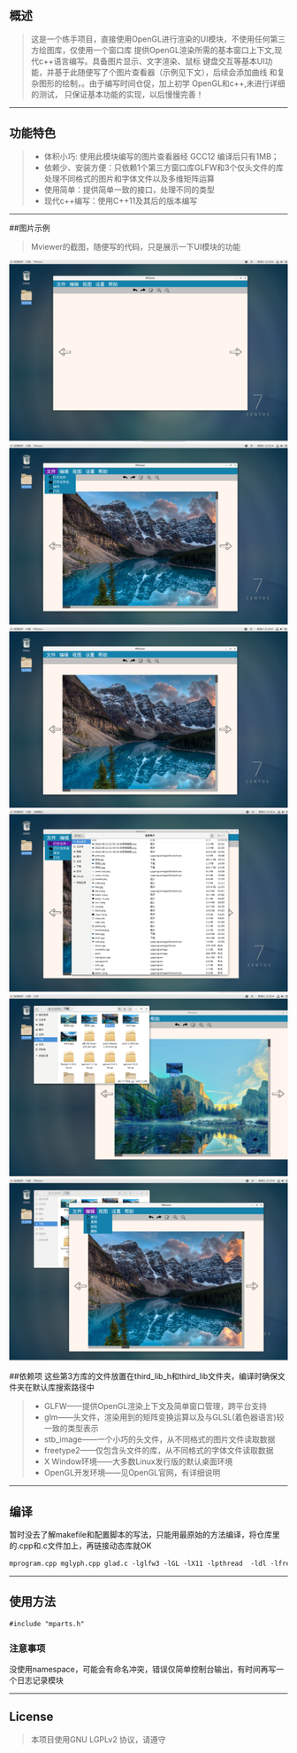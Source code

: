 ## 概述
>这是一个练手项目，直接使用OpenGL进行渲染的UI模块，不使用任何第三方绘图库，仅使用一个窗口库
提供OpenGL渲染所需的基本窗口上下文,现代c++语言编写。具备图片显示、文字渲染、鼠标
键盘交互等基本UI功能，并基于此随便写了个图片查看器（示例见下文），后续会添加曲线
和复杂图形的绘制，。由于编写时间仓促，加上初学 OpenGL和c++,未进行详细的测试，
只保证基本功能的实现，以后慢慢完善！
---
 功能特色
-------------
>* 体积小巧:  使用此模块编写的图片查看器经 GCC12 编译后只有1MB；
>* 依赖少、安装方便：只依赖1个第三方窗口库GLFW和3个仅头文件的库
   > 处理不同格式的图片和字体文件以及多维矩阵运算
>* 使用简单：提供简单一致的接口，处理不同的类型
>* 现代c++编写：使用C++11及其后的版本编写

---
##图片示例
>Mviewer的截图，随便写的代码，只是展示一下UI模块的功能

![Mviewer截图1](image/屏幕截图1.png)
![Mviewer截图1](image/屏幕截图3.png)
![Mviewer截图1](image/屏幕截图2.png)
![Mviewer截图1](image/屏幕截图4.png)
![Mviewer截图1](image/屏幕截图5.png)
![Mviewer截图1](image/屏幕截图8.png)

##依赖项
这些第3方库的文件放置在third_lib_h和third_lib文件夹，编译时确保文件夹在默认库搜索路径中
>- GLFW——提供OpenGL渲染上下文及简单窗口管理，跨平台支持
>- glm——头文件，渲染用到的矩阵变换运算以及与GLSL(着色器语言)较一致的类型表示
>- stb_image——一个小巧的头文件，从不同格式的图片文件读取数据
>- freetype2——仅包含头文件的库，从不同格式的字体文件读取数据
>- X Window环境——大多数Linux发行版的默认桌面环境
>- OpenGL开发环境——见OpenGL官网，有详细说明  
---
## 编译
暂时没去了解makefile和配置脚本的写法，只能用最原始的方法编译，将仓库里的.cpp和.c文件加上，再链接动态库就OK
``` xml
mprogram.cpp mglyph.cpp glad.c -lglfw3 -lGL -lX11 -lpthread  -ldl -lfreetype
```

---
## 使用方法
``` xml
#include "mparts.h"
```

### 注意事项
没使用namespace，可能会有命名冲突，错误仅简单控制台输出，有时间再写一个日志记录模块

---

## License
>本项目使用GNU LGPLv2 协议，请遵守
